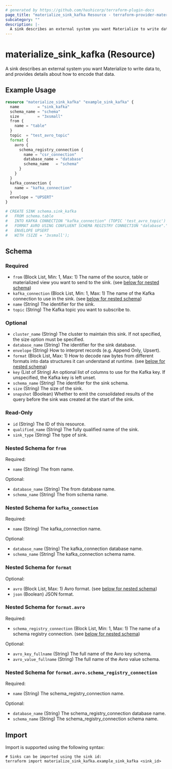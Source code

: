 ```yaml
---
# generated by https://github.com/hashicorp/terraform-plugin-docs
page_title: "materialize_sink_kafka Resource - terraform-provider-materialize"
subcategory: ""
description: |-
  A sink describes an external system you want Materialize to write data to, and provides details about how to encode that data.
---
```


# materialize_sink_kafka (Resource)

A sink describes an external system you want Materialize to write data to, and provides details about how to encode that data.

## Example Usage

```terraform
resource "materialize_sink_kafka" "example_sink_kafka" {
  name        = "sink_kafka"
  schema_name = "schema"
  size        = "3xsmall"
  from {
    name = "table"
  }
  topic  = "test_avro_topic"
  format {
    avro {
      schema_registry_connection {
        name = "csr_connection"
        database_name = "database"
        schema_name   = "schema"
      }
    }
  }
  kafka_connection {
    name = "kafka_connection"
  }
  envelope = "UPSERT"
}

# CREATE SINK schema.sink_kafka
#   FROM schema.table
#   INTO KAFKA CONNECTION "kafka_connection" (TOPIC 'test_avro_topic')
#   FORMAT AVRO USING CONFLUENT SCHEMA REGISTRY CONNECTION "database"."schema"."csr_connection"
#   ENVELOPE UPSERT
#   WITH (SIZE = '3xsmall');
```

<!-- schema generated by tfplugindocs -->
## Schema

### Required

- `from` (Block List, Min: 1, Max: 1) The name of the source, table or materialized view you want to send to the sink. (see [below for nested schema](#nestedblock--from))
- `kafka_connection` (Block List, Min: 1, Max: 1) The name of the Kafka connection to use in the sink. (see [below for nested schema](#nestedblock--kafka_connection))
- `name` (String) The identifier for the sink.
- `topic` (String) The Kafka topic you want to subscribe to.

### Optional

- `cluster_name` (String) The cluster to maintain this sink. If not specified, the size option must be specified.
- `database_name` (String) The identifier for the sink database.
- `envelope` (String) How to interpret records (e.g. Append Only, Upsert).
- `format` (Block List, Max: 1) How to decode raw bytes from different formats into data structures it can understand at runtime. (see [below for nested schema](#nestedblock--format))
- `key` (List of String) An optional list of columns to use for the Kafka key. If unspecified, the Kafka key is left unset.
- `schema_name` (String) The identifier for the sink schema.
- `size` (String) The size of the sink.
- `snapshot` (Boolean) Whether to emit the consolidated results of the query before the sink was created at the start of the sink.

### Read-Only

- `id` (String) The ID of this resource.
- `qualified_name` (String) The fully qualified name of the sink.
- `sink_type` (String) The type of sink.

<a id="nestedblock--from"></a>
### Nested Schema for `from`

Required:

- `name` (String) The from name.

Optional:

- `database_name` (String) The from database name.
- `schema_name` (String) The from schema name.


<a id="nestedblock--kafka_connection"></a>
### Nested Schema for `kafka_connection`

Required:

- `name` (String) The kafka_connection name.

Optional:

- `database_name` (String) The kafka_connection database name.
- `schema_name` (String) The kafka_connection schema name.


<a id="nestedblock--format"></a>
### Nested Schema for `format`

Optional:

- `avro` (Block List, Max: 1) Avro format. (see [below for nested schema](#nestedblock--format--avro))
- `json` (Boolean) JSON format.

<a id="nestedblock--format--avro"></a>
### Nested Schema for `format.avro`

Required:

- `schema_registry_connection` (Block List, Min: 1, Max: 1) The name of a schema registry connection. (see [below for nested schema](#nestedblock--format--avro--schema_registry_connection))

Optional:

- `avro_key_fullname` (String) The full name of the Avro key schema.
- `avro_value_fullname` (String) The full name of the Avro value schema.

<a id="nestedblock--format--avro--schema_registry_connection"></a>
### Nested Schema for `format.avro.schema_registry_connection`

Required:

- `name` (String) The schema_registry_connection name.

Optional:

- `database_name` (String) The schema_registry_connection database name.
- `schema_name` (String) The schema_registry_connection schema name.

## Import

Import is supported using the following syntax:

```shell
# Sinks can be imported using the sink id:
terraform import materialize_sink_kafka.example_sink_kafka <sink_id>
```
